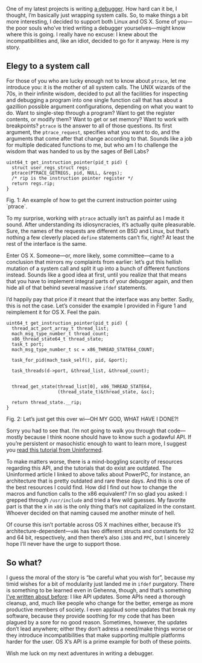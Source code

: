 One of my latest projects is writing [a debugger](http://github.com/hellerve/d).
How hard can it be, I thought, I’m basically just wrapping system calls. So,
to make things a bit more interesting, I decided to support both Linux and OS
X. Some of you—the poor souls who’ve tried writing a debugger yourselves—might
know where this is going. I really have no excuse: I knew about the
incompatibilities and, like an idiot, decided to go for it anyway. Here is my
story.

## Elegy to a system call

For those of you who are lucky enough not to know about `ptrace`, let me
introduce you: it is the mother of all system calls. The UNIX wizards of
the 70s, in their infinite wisdom, decided to put all the facilities for
inspecting and debugging a program into one single function call that has
about a gazillion possible argument configurations, depending on what you
want to do. Want to single-step through a program? Want to get the register
contents, or modify them? Want to get or set memory? Want to work with
breakpoints? `ptrace` is the answer to all of those questions. Its first
argument, the `ptrace_request`, specifies what you want to do, and the
arguments that come after that change according to that. Sounds like a job for
multiple dedicated functions to me, but who am I to challenge the wisdom that
was handed to us by the sages of Bell Labs?

```
uint64_t get_instruction_pointer(pid_t pid) {
  struct user_regs_struct regs;
  ptrace(PTRACE_GETREGS, pid, NULL, &regs);
  /* rip is the instruction pointer register */
  return regs.rip;
}
```
<div class="figure-label">
  Fig. 1: An example of how to get the current instruction pointer using
  `ptrace`.
</div>

To my surprise, working with `ptrace` actually isn’t as painful as I made it
sound. After understanding its idiosyncracies, it’s actually quite pleasurable.
Sure, the names of the requests are different on BSD and Linux, but that’s nothing
a few cleverly placed `define` statements can’t fix, right? At least the rest of
the interface is the same.

Enter OS X. Someone—or, more likely, some committee—came to a conclusion that
mirrors my complaints from earlier: let’s gut this hellish mutation of a system
call and split it up into a bunch of different functions instead. Sounds like a
good idea at first, until you realize that that means that you have to
implement integral parts of your debugger again, and then hide all of that
behind several massive `ifdef` statements.

I’d happily pay that price if it meant that the interface was any better. Sadly,
this is not the case. Let’s consider the example I provided in Figure 1 and
reimplement it for OS X. Feel the pain.

```
uint64_t get_instruction_pointer(pid_t pid) {
  thread_act_port_array_t thread_list;
  mach_msg_type_number_t thread_count;
  x86_thread_state64_t thread_state;
  task_t port;
  mach_msg_type_number_t sc = x86_THREAD_STATE64_COUNT;

  task_for_pid(mach_task_self(), pid, &port);

  task_threads(d->port, &thread_list, &thread_count);


  thread_get_state(thread_list[0], x86_THREAD_STATE64,
                   (thread_state_t)&thread_state, &sc);

  return thread_state.__rip;
}
```
<div class="figure-label">
  Fig. 2: Let’s just get this over wi—OH MY GOD, WHAT HAVE I DONE?!
</div>

Sorry you had to see that. I’m not going to walk you through that code—mostly
because I think noone should have to know such a godawful API. If you’re
persistent or masochistic enough to want to learn more, I suggest you [read
this tutorial from Uninformed](http://uninformed.org/index.cgi?v=4&a=3&p=14).

To make matters worse, there is a mind-boggling scarcity of resources
regarding this API, and the tutorials that do exist are outdated. The
Uninformed article I linked to above talks about PowerPC, for instance, an
architecture that is pretty outdated and rare these days. And this is one of
the best resources I could find. How did I find out how to change the macros
and function calls to the x86 equivalent? I’m so glad you asked: I grepped
through `/usr/include` and tried a few wild guesses. My favorite part
is that the x in `x86` is the only thing that’s not capitalized in the
constant. Whoever decided on that naming caused me another minute of hell.

Of course this isn’t portable across OS X machines either, because it’s
architecture-dependent—`x86` has two different structs and constants for 32 and
64 bit, respectively, and then there’s also `i386` and `PPC`, but I sincerely
hope I’ll never have the urge to support those.

## So what?

I guess the moral of the story is “be careful what you wish for”, because my
timid wishes for a bit of modularity just landed me in `ifdef` purgatory. There
is something to be learned even in Gehenna, though, and that’s something
[I’ve written about before](http://blog.veitheller.de/On_API_Updates.html): I
like API updates. Some APIs need a thorough cleanup, and, much like people who
change for the better, emerge as more productive members of society. I even
applaud some updates that break my software, because they provide soothing
for my code that has been plagued by a sore for no good reason. Sometimes,
however, the updates don’t lead anywhere; either they don’t adress a need/make
things worse or they introduce incompatibilities that make supporting multiple
platforms harder for the user. OS X’s API is a prime example for both of these
points.

Wish me luck on my next adventures in writing a debugger.
